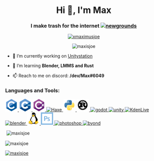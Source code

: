 <h1 align="center">Hi 👋, I'm Max</h1>
<h3 align="center">I make trash for the internet <a href="https://maxisjoe.newgrounds.com/" target="_blank" rel="noreferrer"> <img src="https://www.newgrounds.com/downloads/designassets/assets/ng_logo.png" alt="newgrounds" width="20" height="20"/> </a></h3>

<p align="center"> <a href="https://twitter.com/xmaximusjoe" target="blank"><img src="https://img.shields.io/twitter/follow/xmaximusjoe?logo=twitter&style=for-the-badge" alt="xmaximusjoe" /></a> </p> <p align="center"> <img src="https://komarev.com/ghpvc/?username=maxisjoe&label=Profile%20views&color=0e75b6&style=flat" alt="maxisjoe" /> </p>

- 🔭 I’m currently working on [Unitystation](https://github.com/unitystation/unitystation)

- 🌱 I’m learning **Blender, LMMS and Rust**

- 📫 Reach to me on discord: **/dev/Max#6049**


<h3 align="left">Languages and Tools:</h3>
<p align="left"> <a href="https://www.cprogramming.com/" target="_blank" rel="noreferrer"> <img src="https://raw.githubusercontent.com/devicons/devicon/master/icons/c/c-original.svg" alt="c" width="40" height="40"/> </a> <a href="https://www.w3schools.com/cpp/" target="_blank" rel="noreferrer"> <img src="https://raw.githubusercontent.com/devicons/devicon/master/icons/cplusplus/cplusplus-original.svg" alt="cplusplus" width="40" height="40"/> </a> <a href="https://www.w3schools.com/cs/" target="_blank" rel="noreferrer"> <img src="https://raw.githubusercontent.com/devicons/devicon/master/icons/csharp/csharp-original.svg" alt="csharp" width="40" height="40"/> <a href="https://haxe.org/" target="_blank" rel="noreferrer"> <img src="https://haxe.org/img/haxe-logo.svg" alt="Haxe" width="40" height="40"/> </a> </a> <a href="https://www.python.org" target="_blank" rel="noreferrer"> <img src="https://raw.githubusercontent.com/devicons/devicon/master/icons/python/python-original.svg" alt="python" width="40" height="40"/> </a> <a href="https://www.rust-lang.org" target="_blank" rel="noreferrer"> <img src="https://raw.githubusercontent.com/devicons/devicon/master/icons/rust/rust-plain.svg" alt="rust" width="40" height="40"/> </a> <a href="https://github.com/godotengine" target="_blank" rel="noreferrer"> <img src="https://avatars.githubusercontent.com/u/6318500?s=200&v=4" alt="godot" width="40" height="40"/> </a> <a href="https://unity.com/" target="_blank" rel="noreferrer"> <img src="https://www.vectorlogo.zone/logos/unity3d/unity3d-icon.svg" alt="unity" width="40" height="40"/> </a> <a href="https://invent.kde.org/multimedia/kdenlive" target="_blank" rel="noreferrer"> <img src="https://invent.kde.org/uploads/-/system/project/avatar/19/256-apps-kdenlive.png?width=64" alt="KdenLive" width="40" height="40"/> <a href="https://www.blender.org/" target="_blank" rel="noreferrer"> <img src="https://download.blender.org/branding/community/blender_community_badge_white.svg" alt="blender" width="40" height="40"/> </a> <a href="https://www.linux.org/" target="_blank" rel="noreferrer"> <img src="https://raw.githubusercontent.com/devicons/devicon/master/icons/linux/linux-original.svg" alt="linux" width="40" height="40"/> </a> <a href="https://www.photoshop.com/en" target="_blank" rel="noreferrer"> <img src="https://raw.githubusercontent.com/devicons/devicon/master/icons/photoshop/photoshop-line.svg" alt="photoshop" width="40" height="40"/> </a> <a href="https://apps.kde.org/krita/" target="_blank" rel="noreferrer"> <img src="https://apps.kde.org/app-icons/org.kde.krita.svg" alt="photoshop" width="40" height="40"/> </a> <a href="byond.com" target="_blank" rel="noreferrer"> <img src="https://www.byond.com/rsc/dev64ba.png" alt="byond" width="40" height="40"/> </a> </a> </p>


<p>&nbsp;<img align="center" src="https://github-readme-stats.vercel.app/api?username=maxisjoe&show_icons=true&locale=en" alt="maxisjoe" /></p>

<p><img align="center" src="https://github-readme-streak-stats.herokuapp.com/?user=maxisjoe&" alt="maxisjoe" /></p>


<p align="left"> <a href="https://github.com/ryo-ma/github-profile-trophy"><img src="https://github-profile-trophy.vercel.app/?username=maxisjoe" alt="maxisjoe" /></a> </p>
